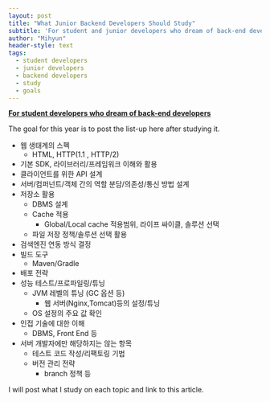 ```yaml
---
layout: post
title: "What Junior Backend Developers Should Study"
subtitle: 'For student and junior developers who dream of back-end developers.'
author: "Mihyun"
header-style: text
tags:
  - student developers
  - junior developers
  - backend developers
  - study
  - goals
---
```


**[For student developers who dream of back-end developers](https://d2.naver.com/news/3435170)** 

The goal for this year is to post the list-up here after studying it.

- 웹 생태계의 스펙
    - HTML, HTTP(1.1 , HTTP/2)
- 기본 SDK, 라이브러리/프레임워크 이해와 활용
- 클라이언트를 위한 API 설계
- 서버/컴퍼넌트/객체 간의 역할 분담/의존성/통신 방법 설계
- 저장소 활용
    - DBMS 설계
    - Cache 적용
        - Global/Local cache 적용범위, 라이프 싸이클, 솔루션 선택
    - 파일 저장 정책/솔루션 선택 활용
- 검색엔진 연동 방식 결정
- 빌드 도구
    - Maven/Gradle
- 배포 전략
- 성능 테스트/프로파일링/튜닝
    - JVM 레벨의 튜닝 (GC 옵션 등)
        - 웹 서버(Nginx,Tomcat)등의 설정/튜닝
    - OS 설정의 주요 값 확인
- 인접 기술에 대한 이해
    - DBMS, Front End 등
- 서버 개발자에만 해당하지는 않는 항목
    - 테스트 코드 작성/리팩토링 기법
    - 버전 관리 전략
        - branch 정책 등

I will post what I study on each topic and link to this article. 
